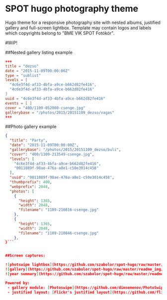 SPOT hugo photography theme
===========================

Hugo theme for a responsive photography site with nested albums, justified gallery and full-screen lightbox.
Template may contain logos and labels which copyrights belong to "BME VIK SPOT Fotókör".

#WiP!

##Nested gallery listing example
```toml
+++
title = "dezso"
date = "2015-11-09T00:00:00Z"
type = "sublist"
levels = [
  "4c6e3f4d-af33-4bfa-a9ce-b662d82fe416",
  "4c6e3f4d-af33-4bfa-a9ce-b662d82fe416"
]
uuid = "4c6e3f4d-af33-4bfa-a9ce-b662d82fe416"
events = [ ]
cover = "400/1109-052000-csenge.jpg"
gallerybase = "/photos/2015/20151109_dezso/vagas"
+++
```

##Photo gallery example
```json
{
  "title": "Party",
  "date": "2015-11-09T00:00:00Z",
  "gallerybase": "/photos/2015/20151109_dezso/buli",
  "cover": "400/1109-213549-csenge.jpg",
  "levels": [
    "4c6e3f4d-af33-4bfa-a9ce-b662d82fe416",
    "0011889f-98ae-476a-a8e1-c50e3014c458"
  ],
  "uuid": "0011889f-98ae-476a-a8e1-c50e3014c458",
  "thumbprefix": 400,
  "webprefix": 2048,
  "photos": [
    {
      "height": 1365,
      "width": 2048,
      "filename": "1109-210816-csenge.jpg"
    },
    {
      "height": 1365,
      "width": 2048,
      "filename": "1109-210846-csenge.jpg"
    },
}```


##Screen captures:

![photswipe lightbox](https://github.com/szabolor/spot-hugo/raw/master/readme_img/lightbox.jpg "Photoswipe in action")
![gallery](https://github.com/szabolor/spot-hugo/raw/master/readme_img/photos.jpg "Justified layout of photos")
![year summary](https://github.com/szabolor/spot-hugo/raw/master/readme_img/yearlist.jpg "Year summary by month")

Powered by:
 - gallery module: [Photoswipe](https://github.com/dimsemenov/PhotoSwipe)
 - justified layout: [Flickr's justified layout](https://github.com/flickr/justified-layout)